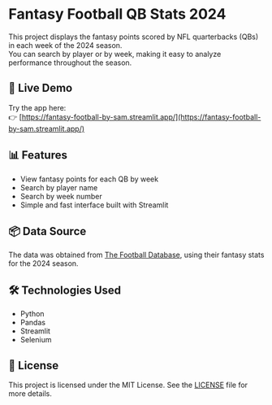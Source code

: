 # Fantasy Football QB Stats 2024

This project displays the fantasy points scored by NFL quarterbacks (QBs) in each week of the 2024 season.  
You can search by player or by week, making it easy to analyze performance throughout the season.

## 🚀 Live Demo

Try the app here:  
👉 [https://fantasy-football-by-sam.streamlit.app/](https://fantasy-football-by-sam.streamlit.app/)

## 📊 Features

- View fantasy points for each QB by week  
- Search by player name  
- Search by week number  
- Simple and fast interface built with Streamlit

## 📦 Data Source

The data was obtained from [The Football Database](https://www.footballdb.com/), using their fantasy stats for the 2024 season.

## 🛠️ Technologies Used

- Python  
- Pandas  
- Streamlit  
- Selenium

## 📄 License

This project is licensed under the MIT License. See the [LICENSE](LICENSE) file for more details.
